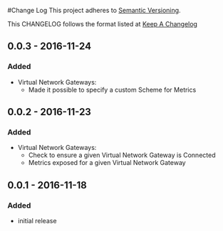 #Change Log
This project adheres to [Semantic Versioning](http://semver.org/).

This CHANGELOG follows the format listed at [Keep A Changelog](http://keepachangelog.com/)

## 0.0.3 - 2016-11-24
### Added
- Virtual Network Gateways:
  - Made it possible to specify a custom Scheme for Metrics

## 0.0.2 - 2016-11-23
### Added
- Virtual Network Gateways:
  - Check to ensure a given Virtual Network Gateway is Connected
  - Metrics exposed for a given Virtual Network Gateway

## 0.0.1 - 2016-11-18
### Added
- initial release
